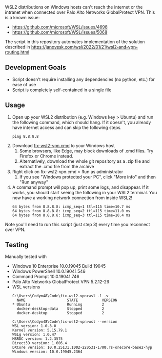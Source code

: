 WSL2 distributions on Windows hosts can't reach the internet or the intranet when connected over Palo Alto Networks GlobalProtect VPN. This is a known issue:
- https://github.com/microsoft/WSL/issues/4698
- https://github.com/microsoft/WSL/issues/5068

The script in this repository automates implementation of the solution described in https://janovesk.com/wsl/2022/01/21/wsl2-and-vpn-routing.html

## Development Goals
- Script doesn't require installing any dependencies (no python, etc.) for ease of use
- Script is completely self-contained in a single file

## Usage
1. Open up your WSL2 distribution (e.g. Windows key > Ubuntu) and run the following command, which should hang. If it doesn't, you already have internet access and can skip the following steps.
    ```
    ping 8.8.8.8
    ```
2. Download [fix-wsl2-vpn.cmd](fix-wsl2-vpn.cmd) to your Windows host
    1. Some browsers, like Edge, may block downloads of .cmd files. Try Firefox or Chrome instead.
    2. Alternatively, download the whole git repository as a .zip file and extract the .cmd file from the archive
3. Right click on fix-wsl2-vpn.cmd > Run as administrator
    1. If you see "Windows protected your PC", click "More info" and then "Run anyway"
4. A command prompt will pop up, print some logs, and disappear. If it works, you should start seeing the following in your WSL2 terminal. You now have a working network connection from inside WSL2!
    ```
    64 bytes from 8.8.8.8: icmp_seq=1 ttl=115 time=10.7 ms
    64 bytes from 8.8.8.8: icmp_seq=2 ttl=115 time=11.0 ms
    64 bytes from 8.8.8.8: icmp_seq=3 ttl=115 time=10.4 ms
    ```

Note you'll need to run this script (just step 3) every time you reconnect over VPN.

## Testing

Manually tested with
- Windows 10 Enterprise 10.0.19045 Build 19045
- Windows PowerShell 10.0.19041.546
- Command Prompt 10.0.19041.746
- Palo Alto Networks GlobalProtect VPN 5.2.12-26
- WSL versions
  ```
  C:\Users\Codym48\Code\fix-wsl2-vpn>wsl -l -v
    NAME                   STATE           VERSION
  * Ubuntu                 Running         2
    docker-desktop-data    Stopped         2
    docker-desktop         Stopped         2
  
  C:\Users\Codym48\Code\fix-wsl2-vpn>wsl --version
  WSL version: 1.0.3.0
  Kernel version: 5.15.79.1
  WSLg version: 1.0.47
  MSRDC version: 1.2.3575
  Direct3D version: 1.606.4
  DXCore version: 10.0.25131.1002-220531-1700.rs-onecore-base2-hyp
  Windows version: 10.0.19045.2364
  ```